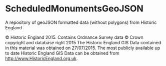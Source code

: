 # ScheduledMonumentsGeoJSON
A repository of geoJSON formatted data (without polygons) from Historic England

© Historic England 2015. Contains Ordnance Survey data © Crown copyright and database right 2015 The Historic England GIS Data contained in this material was obtained on 27/07/2015. The most publicly available up to date Historic England GIS Data can be obtained from http://www.HistoricEngland.org.uk.
